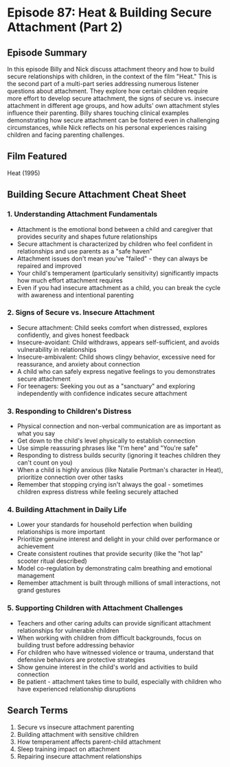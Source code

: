 # Episode 87: Heat & Building Secure Attachment (Part 2)

## Episode Summary
In this episode Billy and Nick discuss attachment theory and how to build secure relationships with children, in the context of the film "Heat." This is the second part of a multi-part series addressing numerous listener questions about attachment. They explore how certain children require more effort to develop secure attachment, the signs of secure vs. insecure attachment in different age groups, and how adults' own attachment styles influence their parenting. Billy shares touching clinical examples demonstrating how secure attachment can be fostered even in challenging circumstances, while Nick reflects on his personal experiences raising children and facing parenting challenges.

## Film Featured
Heat (1995)

## Building Secure Attachment Cheat Sheet

### 1. Understanding Attachment Fundamentals
- Attachment is the emotional bond between a child and caregiver that provides security and shapes future relationships
- Secure attachment is characterized by children who feel confident in relationships and use parents as a "safe haven"
- Attachment issues don't mean you've "failed" - they can always be repaired and improved
- Your child's temperament (particularly sensitivity) significantly impacts how much effort attachment requires
- Even if you had insecure attachment as a child, you can break the cycle with awareness and intentional parenting

### 2. Signs of Secure vs. Insecure Attachment
- Secure attachment: Child seeks comfort when distressed, explores confidently, and gives honest feedback
- Insecure-avoidant: Child withdraws, appears self-sufficient, and avoids vulnerability in relationships
- Insecure-ambivalent: Child shows clingy behavior, excessive need for reassurance, and anxiety about connection
- A child who can safely express negative feelings to you demonstrates secure attachment
- For teenagers: Seeking you out as a "sanctuary" and exploring independently with confidence indicates secure attachment

### 3. Responding to Children's Distress
- Physical connection and non-verbal communication are as important as what you say
- Get down to the child's level physically to establish connection
- Use simple reassuring phrases like "I'm here" and "You're safe"
- Responding to distress builds security (ignoring it teaches children they can't count on you)
- When a child is highly anxious (like Natalie Portman's character in Heat), prioritize connection over other tasks
- Remember that stopping crying isn't always the goal - sometimes children express distress while feeling securely attached

### 4. Building Attachment in Daily Life
- Lower your standards for household perfection when building relationships is more important
- Prioritize genuine interest and delight in your child over performance or achievement
- Create consistent routines that provide security (like the "hot lap" scooter ritual described)
- Model co-regulation by demonstrating calm breathing and emotional management
- Remember attachment is built through millions of small interactions, not grand gestures

### 5. Supporting Children with Attachment Challenges
- Teachers and other caring adults can provide significant attachment relationships for vulnerable children
- When working with children from difficult backgrounds, focus on building trust before addressing behavior
- For children who have witnessed violence or trauma, understand that defensive behaviors are protective strategies
- Show genuine interest in the child's world and activities to build connection
- Be patient - attachment takes time to build, especially with children who have experienced relationship disruptions

## Search Terms
1. Secure vs insecure attachment parenting
2. Building attachment with sensitive children
3. How temperament affects parent-child attachment
4. Sleep training impact on attachment
5. Repairing insecure attachment relationships